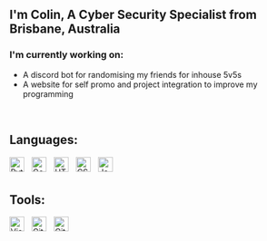 ## I'm Colin, A Cyber Security Specialist from Brisbane, Australia

### I'm currently working on:
- A discord bot for randomising my friends for inhouse 5v5s
- A website for self promo and project integration to improve my programming
<br>

## Languages:

[<img align="left" alt="Python" width="26px" src="https://cdn.jsdelivr.net/gh/devicons/devicon/icons/python/python-original.svg" style="padding-right:10px;" />][Python]
[<img align="left" alt="Go" width="26px" src="https://cdn.jsdelivr.net/gh/devicons/devicon/icons/go/go-original-wordmark.svg" style="padding-right:10px;" />][Go]
[<img align="left" alt="HTML5" width="26px" src="https://cdn.jsdelivr.net/gh/devicons/devicon/icons/html5/html5-original.svg" style="padding-right:10px;" />][HTML5]
[<img align="left" alt="CSS3" width="26px" src="https://cdn.jsdelivr.net/gh/devicons/devicon/icons/css3/css3-original.svg" style="padding-right:10px;" />][CSS3]
[<img align="left" alt="JavaScript" width="26px" src="https://cdn.jsdelivr.net/gh/devicons/devicon/icons/javascript/javascript-original.svg" style="padding-right:10px;" />][Javascript]  
<br>
## Tools: 

[<img align="left" alt="Visual Studio Code" width="26px" src="https://cdn.jsdelivr.net/gh/devicons/devicon/icons/vscode/vscode-original.svg" style="padding-right:10px;" />][VSCode]
[<img align="left" alt="Git" width="26px" src="https://cdn.jsdelivr.net/gh/devicons/devicon/icons/git/git-original.svg" style="padding-right:10px;" />][Git]
[<img align="left" alt="GitHub" width="26px" src="https://user-images.githubusercontent.com/3369400/139447912-e0f43f33-6d9f-45f8-be46-2df5bbc91289.png" style="padding-right:10px;" />][Github]

[VSCode]: https://code.visualstudio.com
[Git]: https://git-scm.com
[Github]: https://github.com
[Python]: https://www.python.org/downloads/
[Go]: https://go.dev
[HTML5]: https://marketplace.visualstudio.com/items?itemName=abusaidm.html-snippets
[CSS3]: https://marketplace.visualstudio.com/items?itemName=ecmel.vscode-html-css
[Javascript]: https://www.javascript.com
